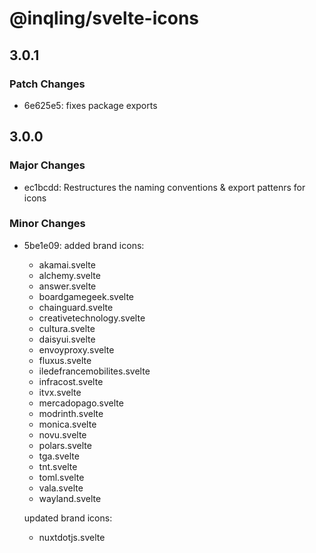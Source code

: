 # @inqling/svelte-icons

## 3.0.1

### Patch Changes

-   6e625e5: fixes package exports

## 3.0.0

### Major Changes

-   ec1bcdd: Restructures the naming conventions & export pattenrs for icons

### Minor Changes

-   5be1e09: added brand icons:

    -   akamai.svelte
    -   alchemy.svelte
    -   answer.svelte
    -   boardgamegeek.svelte
    -   chainguard.svelte
    -   creativetechnology.svelte
    -   cultura.svelte
    -   daisyui.svelte
    -   envoyproxy.svelte
    -   fluxus.svelte
    -   iledefrancemobilites.svelte
    -   infracost.svelte
    -   itvx.svelte
    -   mercadopago.svelte
    -   modrinth.svelte
    -   monica.svelte
    -   novu.svelte
    -   polars.svelte
    -   tga.svelte
    -   tnt.svelte
    -   toml.svelte
    -   vala.svelte
    -   wayland.svelte

    updated brand icons:

    -   nuxtdotjs.svelte
